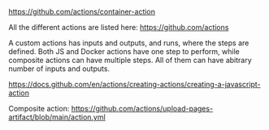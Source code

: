 https://github.com/actions/container-action

All the different actions are listed here:
https://github.com/actions

A custom actions has inputs and outputs, and runs, where the steps are defined.
Both JS and Docker actions have one step to perform, while composite actions can have multiple steps.
All of them can have abitrary number of inputs and outputs.

https://docs.github.com/en/actions/creating-actions/creating-a-javascript-action


Composite action:
https://github.com/actions/upload-pages-artifact/blob/main/action.yml

